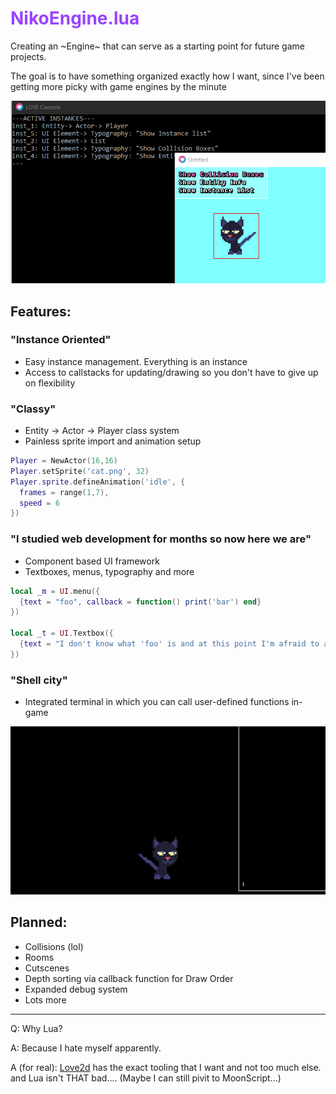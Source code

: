 # <span style="color: #94f">NikoEngine.lua</span>

Creating an ~Engine~ that can serve as a starting point for future game projects.

The goal is to have something organized exactly how I want, since I've been getting more picky with game engines by the minute

![Example GIF](asset/misc/example.gif)

## Features:
  
  ### "Instance Oriented"
  - Easy instance management. Everything is an instance
  - Access to callstacks for updating/drawing so you don't have to give up on flexibility

  ### "Classy"
  - Entity -> Actor -> Player class system
  - Painless sprite import and animation setup

  ```lua
  Player = NewActor(16,16)
  Player.setSprite('cat.png', 32)
  Player.sprite.defineAnimation('idle', {
    frames = range(1,7),
    speed = 6
  })
  ```

  ### "I studied web development for months so now here we are"
  - Component based UI framework
  - Textboxes, menus, typography and more

  ```lua
  local _m = UI.menu({
    {text = "foo", callback = function() print('bar') end}
  })
  
  local _t = UI.Textbox({
    {text = "I don't know what 'foo' is and at this point I'm afraid to ask."}
  })
  ```

### "Shell city"
  - Integrated terminal in which you can call user-defined functions in-game

![Example GIF](asset/misc/example2.gif)


## Planned:
- Collisions (lol)
- Rooms
- Cutscenes
- Depth sorting via callback function for Draw Order
- Expanded debug system
- Lots more

---

Q: Why Lua?

A: Because I hate myself apparently.

A (for real): [Love2d](https://love2d.org) has the exact tooling that I want and not too much else. and Lua isn't THAT bad.... (Maybe I can still pivit to MoonScript...)